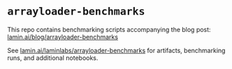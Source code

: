 # `arrayloader-benchmarks`

This repo contains benchmarking scripts accompanying the blog post: [lamin.ai/blog/arrayloader-benchmarks](https://lamin.ai/blog/arrayloader-benchmarks)

See
[lamin.ai/laminlabs/arrayloader-benchmarks](https://lamin.ai/laminlabs/arrayloader-benchmarks)
for artifacts, benchmarking runs, and additional notebooks.
